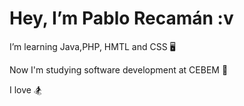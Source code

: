 # Hey, I’m Pablo Recamán :v

I’m learning Java,PHP, HMTL and CSS :desktop_computer:

Now I'm studying software development at CEBEM :school:

I love :snowboarder:

